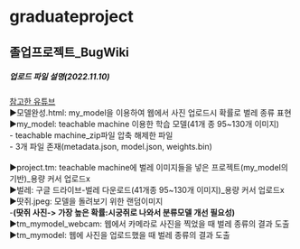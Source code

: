 # graduateproject
<h2>졸업프로젝트_BugWiki</h2>

<h5>업로드 파일 설명(2022.11.10)</h5>
<a href="https://www.youtube.com/watch?v=L2UeBBbQFx4">참고한 유튜브<a><br>
▶모델완성.html: my_model을 이용하여 웹에서 사진 업로드시 확률로 벌레 종류 표현<br>
▶my_model: teachable machine 이용한 학습 모델(41개 종 95~130개 이미지)<br>
  - teachable machine_zip파일 압축 해제한 파일<br>
  - 3개 파일 존재(metadata.json, model.json, weights.bin)<br>
<br>
▶project.tm: teachable machine에 벌레 이미지들을 넣은 프로젝트(my_model의 기반)_용량 커서 업로드x<br>
▶벌레: 구글 드라이브-벌레 다운로드(41개종 95~130개 이미지)_용량 커서 업로드x<br>
▶땃쥐.jpeg: 모델을 돌려보기 위한 랜덤이미지 <br>
  -<b>(땃쥐 사진-> 가장 높은 확률:시궁쥐로 나와서 분류모델 개선 필요성) </b><br>
▶tm_mymodel_webcam: 웹에서 카메라로 사진을 찍었을 때 벌레 종류의 결과 도출<br>
▶tm_mymodel: 웹에 사진을 업로드했을 때 벌레 종류의 결과 도출 <br>
